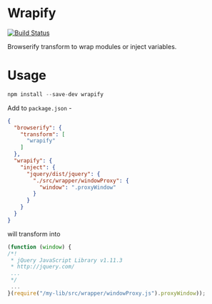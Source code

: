 Wrapify
=======

[![Build Status](https://secure.travis-ci.org/jadu/wrapify.png?branch=master)](http://travis-ci.org/jadu/wrapify)

Browserify transform to wrap modules or inject variables.

Usage
=====
```javascript
npm install --save-dev wrapify
```

Add to `package.json` -
```json
{
  "browserify": {
    "transform": [
      "wrapify"
    ]
  },
  "wrapify": {
    "inject": {
      "jquery/dist/jquery": {
        "./src/wrapper/windowProxy": {
          "window": ".proxyWindow"
        }
      }
    }
  }
}
```

will transform into
```javascript
(function (window) {
/*!
 * jQuery JavaScript Library v1.11.3
 * http://jquery.com/
 ...
 */
 ...
}(require("/my-lib/src/wrapper/windowProxy.js").proxyWindow));
```
